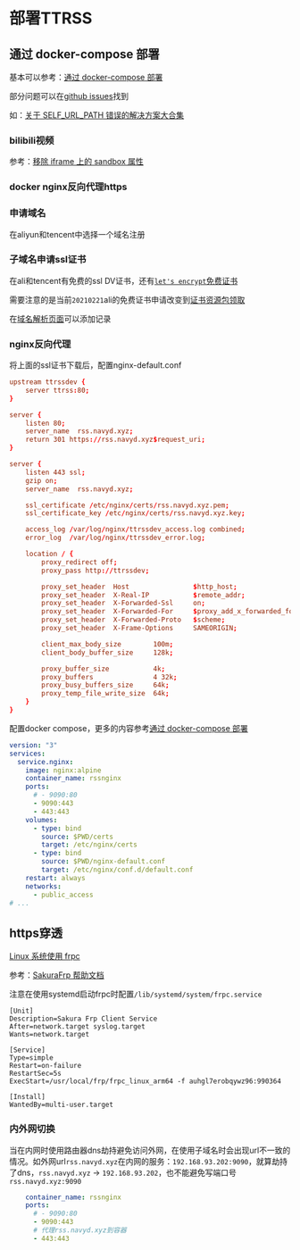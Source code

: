 # 部署TTRSS

## 通过 docker-compose 部署

基本可以参考：[通过 docker-compose 部署](http://ttrss.henry.wang/zh/#%E9%80%9A%E8%BF%87-docker-compose-%E9%83%A8%E7%BD%B2)

部分问题可以在[github issues](https://github.com/HenryQW/Awesome-TTRSS/issues)找到

如：[关于 SELF_URL_PATH 错误的解决方案大合集](https://github.com/HenryQW/Awesome-TTRSS/issues/62)

### bilibili视频

参考：[移除 iframe 上的 sandbox 属性](http://ttrss.henry.wang/zh/#remove-iframe-sandbox)

### docker nginx反向代理https

### 申请域名

在aliyun和tencent中选择一个域名注册

### 子域名申请ssl证书

在ali和tencent有免费的ssl DV证书，还有[`let's encrypt`免费证书](letsencrypt证书申请.md)

需要注意的是当前`20210221`ali的免费证书申请改变到[证书资源包领取](https://common-buy.aliyun.com/?spm=5176.14113079.commonbuy2container.4.5d4656a7XqSDJp&commodityCode=cas_dv_public_cn&request=%7B%22ord_time%22:%221:Year%22,%22order_num%22:1,%22product%22:%22free_product%22,%22certCount%22:%2220%22%7D)

在[域名解析页面](https://dns.console.aliyun.com/?spm=5176.12818093.Operation--ali--widget-home-product-recent.dre2.75e316d0gVoDxB#/dns/setting/navyd.xyz)可以添加记录

### nginx反向代理

将上面的ssl证书下载后，配置nginx-default.conf

```conf
upstream ttrssdev {
    server ttrss:80;
}

server {
    listen 80;
    server_name  rss.navyd.xyz;
    return 301 https://rss.navyd.xyz$request_uri;
}

server {
    listen 443 ssl;
    gzip on;
    server_name  rss.navyd.xyz;

    ssl_certificate /etc/nginx/certs/rss.navyd.xyz.pem;
    ssl_certificate_key /etc/nginx/certs/rss.navyd.xyz.key;

    access_log /var/log/nginx/ttrssdev_access.log combined;
    error_log  /var/log/nginx/ttrssdev_error.log;

    location / {
        proxy_redirect off;
        proxy_pass http://ttrssdev;

        proxy_set_header  Host                $http_host;
        proxy_set_header  X-Real-IP           $remote_addr;
        proxy_set_header  X-Forwarded-Ssl     on;
        proxy_set_header  X-Forwarded-For     $proxy_add_x_forwarded_for;
        proxy_set_header  X-Forwarded-Proto   $scheme;
        proxy_set_header  X-Frame-Options     SAMEORIGIN;

        client_max_body_size        100m;
        client_body_buffer_size     128k;

        proxy_buffer_size           4k;
        proxy_buffers               4 32k;
        proxy_busy_buffers_size     64k;
        proxy_temp_file_write_size  64k;
    }
}
```

配置docker compose，更多的内容参考[通过 docker-compose 部署](http://ttrss.henry.wang/zh/#%E9%80%9A%E8%BF%87-docker-compose-%E9%83%A8%E7%BD%B2)

```yaml
version: "3"
services:
  service.nginx:
    image: nginx:alpine
    container_name: rssnginx
    ports:
      # - 9090:80
      - 9090:443
      - 443:443
    volumes:
      - type: bind
        source: $PWD/certs
        target: /etc/nginx/certs
      - type: bind
        source: $PWD/nginx-default.conf
        target: /etc/nginx/conf.d/default.conf
    restart: always
    networks:
      - public_access
# ...
```

## https穿透

[Linux 系统使用 frpc](https://doc.natfrp.com/#/frpc/usage/linux)

参考：[SakuraFrp 帮助文档](https://doc.natfrp.com/#/)

注意在使用systemd启动frpc时配置`/lib/systemd/system/frpc.service`

```
[Unit]
Description=Sakura Frp Client Service
After=network.target syslog.target
Wants=network.target

[Service]
Type=simple
Restart=on-failure
RestartSec=5s
ExecStart=/usr/local/frp/frpc_linux_arm64 -f auhgl7erobqywz96:990364

[Install]
WantedBy=multi-user.target
```

### 内外网切换

当在内网时使用路由器dns劫持避免访问外网，在使用子域名时会出现url不一致的情况。如外网url`rss.navyd.xyz`在内网的服务：`192.168.93.202:9090`，就算劫持了dns，`rss.navyd.xyz` -> `192.168.93.202`，也不能避免写端口号`rss.navyd.xyz:9090`

```yaml
    container_name: rssnginx
    ports:
      # - 9090:80
      - 9090:443
      # 代理rss.navyd.xyz到容器
      - 443:443
```
